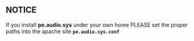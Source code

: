 ## NOTICE

If you install **pe.audio.sys** under your own home
PLEASE set the proper paths into the apache site  **`pe.audio.sys.conf`**
